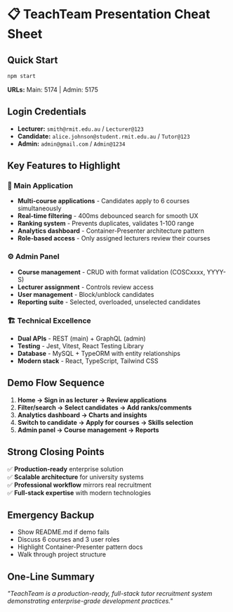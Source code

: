 # 📋 TeachTeam Presentation Cheat Sheet

## Quick Start
```bash
npm start
```
**URLs:** Main: 5174 | Admin: 5175

## Login Credentials
- **Lecturer:** `smith@rmit.edu.au` / `Lecturer@123`
- **Candidate:** `alice.johnson@student.rmit.edu.au` / `Tutor@123`  
- **Admin:** `admin@gmail.com` / `Admin@1234`

## Key Features to Highlight

### 🎯 Main Application
- **Multi-course applications** - Candidates apply to 6 courses simultaneously
- **Real-time filtering** - 400ms debounced search for smooth UX
- **Ranking system** - Prevents duplicates, validates 1-100 range
- **Analytics dashboard** - Container-Presenter architecture pattern
- **Role-based access** - Only assigned lecturers review their courses

### ⚙️ Admin Panel  
- **Course management** - CRUD with format validation (COSCxxxx, YYYY-S)
- **Lecturer assignment** - Controls review access
- **User management** - Block/unblock candidates
- **Reporting suite** - Selected, overloaded, unselected candidates

### 🏗️ Technical Excellence
- **Dual APIs** - REST (main) + GraphQL (admin)
- **Testing** - Jest, Vitest, React Testing Library
- **Database** - MySQL + TypeORM with entity relationships
- **Modern stack** - React, TypeScript, Tailwind CSS

## Demo Flow Sequence
1. **Home → Sign in as lecturer → Review applications**
2. **Filter/search → Select candidates → Add ranks/comments**  
3. **Analytics dashboard → Charts and insights**
4. **Switch to candidate → Apply for courses → Skills selection**
5. **Admin panel → Course management → Reports**

## Strong Closing Points
✅ **Production-ready** enterprise solution  
✅ **Scalable architecture** for university systems  
✅ **Professional workflow** mirrors real recruitment  
✅ **Full-stack expertise** with modern technologies  

## Emergency Backup
- Show README.md if demo fails
- Discuss 6 courses and 3 user roles
- Highlight Container-Presenter pattern docs
- Walk through project structure

## One-Line Summary
*"TeachTeam is a production-ready, full-stack tutor recruitment system demonstrating enterprise-grade development practices."* 
